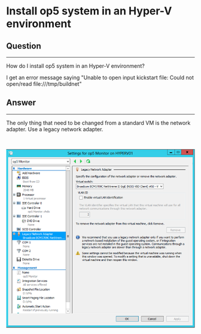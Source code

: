 # Install op5 system in an Hyper-V environment

## Question

* * * * *

How do I install op5 system in an Hyper-V environment?

I get an error message saying "Unable to open input kickstart file: Could not open/read file:///tmp/buildnet"

## Answer

* * * * *

The only thing that need to be changed from a standard VM is the network adapter. Use a legacy network adapter.

 

![](attachments/7176449/7471145.png)


